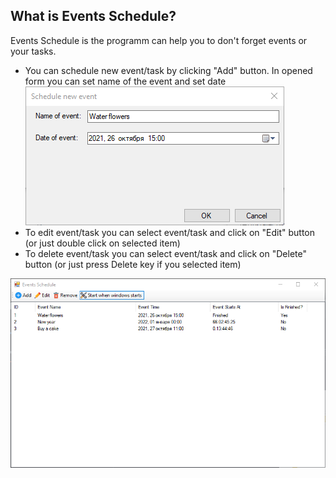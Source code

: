 ## What is Events Schedule? ##
Events Schedule is the programm can help you to don't forget events or your tasks.

 * You can schedule new event/task by clicking "Add" button. In opened form you can set name of the event and set date
![Form](/images/1.png)
 * To edit event/task you can select event/task and click on "Edit" button (or just double click on selected item)
 * To delete event/task you can select event/task and click on "Delete" button (or just press Delete key if you selected item)
 
 ![Programm interface](/images/2.png)
